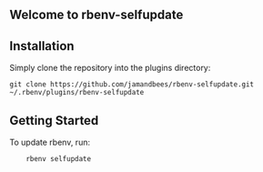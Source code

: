 ## Welcome to rbenv-selfupdate

## Installation

Simply clone the repository into the plugins directory:

    git clone https://github.com/jamandbees/rbenv-selfupdate.git ~/.rbenv/plugins/rbenv-selfupdate


## Getting Started

To update rbenv, run:

        rbenv selfupdate